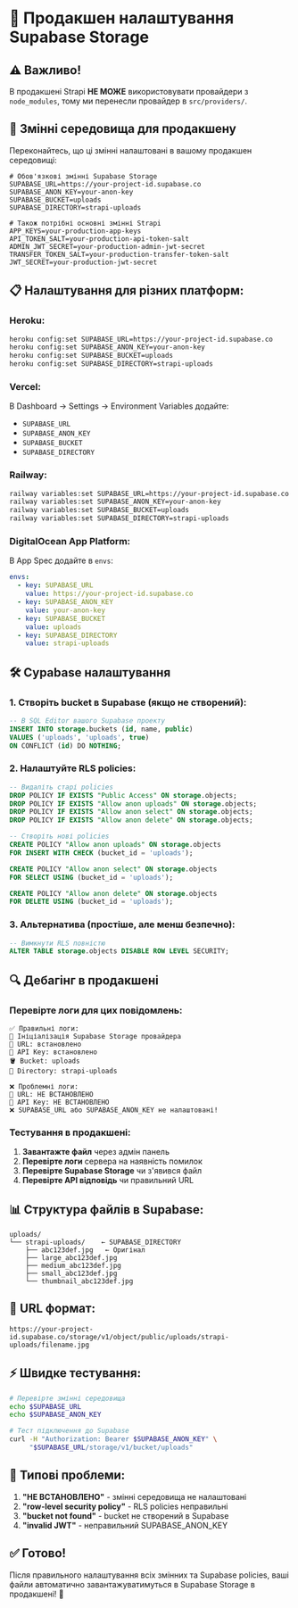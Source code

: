 # 🚀 Продакшен налаштування Supabase Storage

## ⚠️ Важливо!

В продакшені Strapi **НЕ МОЖЕ** використовувати провайдери з `node_modules`, тому ми перенесли провайдер в `src/providers/`.

## 🔧 Змінні середовища для продакшену

Переконайтесь, що ці змінні налаштовані в вашому продакшен середовищі:

```env
# Обов'язкові змінні Supabase Storage
SUPABASE_URL=https://your-project-id.supabase.co
SUPABASE_ANON_KEY=your-anon-key
SUPABASE_BUCKET=uploads
SUPABASE_DIRECTORY=strapi-uploads

# Також потрібні основні змінні Strapi
APP_KEYS=your-production-app-keys
API_TOKEN_SALT=your-production-api-token-salt
ADMIN_JWT_SECRET=your-production-admin-jwt-secret
TRANSFER_TOKEN_SALT=your-production-transfer-token-salt
JWT_SECRET=your-production-jwt-secret
```

## 📋 Налаштування для різних платформ:

### **Heroku:**

```bash
heroku config:set SUPABASE_URL=https://your-project-id.supabase.co
heroku config:set SUPABASE_ANON_KEY=your-anon-key
heroku config:set SUPABASE_BUCKET=uploads
heroku config:set SUPABASE_DIRECTORY=strapi-uploads
```

### **Vercel:**

В Dashboard → Settings → Environment Variables додайте:

- `SUPABASE_URL`
- `SUPABASE_ANON_KEY`
- `SUPABASE_BUCKET`
- `SUPABASE_DIRECTORY`

### **Railway:**

```bash
railway variables:set SUPABASE_URL=https://your-project-id.supabase.co
railway variables:set SUPABASE_ANON_KEY=your-anon-key
railway variables:set SUPABASE_BUCKET=uploads
railway variables:set SUPABASE_DIRECTORY=strapi-uploads
```

### **DigitalOcean App Platform:**

В App Spec додайте в `envs`:

```yaml
envs:
  - key: SUPABASE_URL
    value: https://your-project-id.supabase.co
  - key: SUPABASE_ANON_KEY
    value: your-anon-key
  - key: SUPABASE_BUCKET
    value: uploads
  - key: SUPABASE_DIRECTORY
    value: strapi-uploads
```

## 🛠️ Суpabase налаштування

### 1. Створіть bucket в Supabase (якщо не створений):

```sql
-- В SQL Editor вашого Supabase проекту
INSERT INTO storage.buckets (id, name, public)
VALUES ('uploads', 'uploads', true)
ON CONFLICT (id) DO NOTHING;
```

### 2. Налаштуйте RLS policies:

```sql
-- Видаліть старі policies
DROP POLICY IF EXISTS "Public Access" ON storage.objects;
DROP POLICY IF EXISTS "Allow anon uploads" ON storage.objects;
DROP POLICY IF EXISTS "Allow anon select" ON storage.objects;
DROP POLICY IF EXISTS "Allow anon delete" ON storage.objects;

-- Створіть нові policies
CREATE POLICY "Allow anon uploads" ON storage.objects
FOR INSERT WITH CHECK (bucket_id = 'uploads');

CREATE POLICY "Allow anon select" ON storage.objects
FOR SELECT USING (bucket_id = 'uploads');

CREATE POLICY "Allow anon delete" ON storage.objects
FOR DELETE USING (bucket_id = 'uploads');
```

### 3. Альтернатива (простіше, але менш безпечно):

```sql
-- Вимкнути RLS повністю
ALTER TABLE storage.objects DISABLE ROW LEVEL SECURITY;
```

## 🔍 Дебагінг в продакшені

### Перевірте логи для цих повідомлень:

```
✅ Правильні логи:
🔧 Ініціалізація Supabase Storage провайдера
📍 URL: встановлено
🔑 API Key: встановлено
🪣 Bucket: uploads
📁 Directory: strapi-uploads

❌ Проблемні логи:
📍 URL: НЕ ВСТАНОВЛЕНО
🔑 API Key: НЕ ВСТАНОВЛЕНО
❌ SUPABASE_URL або SUPABASE_ANON_KEY не налаштовані!
```

### Тестування в продакшені:

1. **Завантажте файл** через адмін панель
2. **Перевірте логи** сервера на наявність помилок
3. **Перевірте Supabase Storage** чи з'явився файл
4. **Перевірте API відповідь** чи правильний URL

## 📊 Структура файлів в Supabase:

```
uploads/
└── strapi-uploads/    ← SUPABASE_DIRECTORY
    ├── abc123def.jpg   ← Оригінал
    ├── large_abc123def.jpg
    ├── medium_abc123def.jpg
    ├── small_abc123def.jpg
    └── thumbnail_abc123def.jpg
```

## 🎯 URL формат:

```
https://your-project-id.supabase.co/storage/v1/object/public/uploads/strapi-uploads/filename.jpg
```

## ⚡ Швидке тестування:

```bash
# Перевірте змінні середовища
echo $SUPABASE_URL
echo $SUPABASE_ANON_KEY

# Тест підключення до Supabase
curl -H "Authorization: Bearer $SUPABASE_ANON_KEY" \
     "$SUPABASE_URL/storage/v1/bucket/uploads"
```

## 🚨 Типові проблеми:

1. **"НЕ ВСТАНОВЛЕНО"** - змінні середовища не налаштовані
2. **"row-level security policy"** - RLS policies неправильні
3. **"bucket not found"** - bucket не створений в Supabase
4. **"invalid JWT"** - неправильний SUPABASE_ANON_KEY

## ✅ Готово!

Після правильного налаштування всіх змінних та Supabase policies, ваші файли автоматично завантажуватимуться в Supabase Storage в продакшені! 🎉
